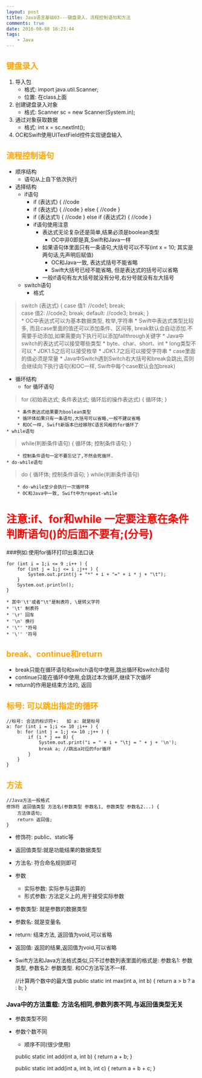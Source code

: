 ```yaml
---
layout: post
title: Java语言基础03---键盘录入、流程控制语句和方法
comments: true
date: 2016-08-08 16:23:44
tags:
	- Java
---
```


## <font color=orange>键盘录入</font>
1. 导入包
	* 格式: import java.util.Scanner;
	* 位置: 在class上面
2. 创建键盘录入对象
	* 格式: Scanner sc = new Scanner(System.in);
3. 通过对象获取数据
	* 格式: int x = sc.nextInt();
4. OC和Swift使用UITextField控件实现键盘输入
<!--more-->

## <font color=orange>流程控制语句</font>
* 顺序结构
	* 语句从上自下依次执行
* 选择结构
	* if语句
		* if (表达式) { //code
		* if (表达式) { //code } else { //code }
		* if (表达式1) { //code } else if (表达式2) { //code }
		* if语句使用注意
			* 表达式无论复杂还是简单,结果必须是boolean类型
				* OC中非0即是真,Swift和Java一样
			* 如果语句体里面只有一条语句,大括号可以不写(int x = 10; 其实是两句话,先声明后赋值)
				* OC和Java一致, 表达式括号不能省略
				* Swift大括号已经不能省略, 但是表达式的括号可以省略
			* 一般if语句有左大括号就没有分号,右分号就没有左大括号
	* switch语句
		* 格式
>switch (表达式) {
 case 值1:
	//code1;
 	break;   
 case 值2: 
	//code2;
	break; 
 default:
	//code3; 
	break;
}		
		* OC中表达式可以为基本数据类型, 枚举,字符串
		* Swift中表达式类型比较多, 而且case里面的值还可以添加条件、区间等, break默认会自动添加.不需要手动添加,如果需要向下执行可以添加fallthrough关键字
		* Java中switch的表达式可以接受哪些类型
			* byte、char、short、int
			* long类型不可以
			* JDK1.5之后可以接受枚举
			* JDK1.7之后可以接受字符串
		* case里面的值必须是常量
		* Java中Switch遇到Switch右大括号和break会跳出,否则会继续向下执行语句(和OC一样, Swift中每个case默认会加break)
* 循环结构
	* for 循环语句
>	for (初始表达式; 条件表达式; 循环后的操作表达式) {
	循环体;
	}

		* 条件表达式结果要为boolean类型
		* 循环体如果只有一条语句,大括号可以省略,一般不建议省略
		* 和OC一样, Swift新版本已经移除C语言风格的for循环了
	* while语句
>	while(判断条件语句) {
	循环体;
	控制条件语句;
	}

		* 控制条件语句一定不要忘记了,不然会死循环.
	* do-while语句
>	do {
		循环体;
		控制条件语句;
	}
	 while(判断条件语句)

		* do-while至少会执行一次循环体
		* OC和Java中一致, Swift中为repeat-while


# <font color=red>注意:if、for和while 一定要注意在条件判断语句()的后面不要有;(分号)</font>

###例如:使用for循环打印出乘法口诀

	for (int i = 1;i <= 9 ;i++ ) {
		for (int j = 1;j <= i ;j++ ) {
			System.out.print(j + "*" + i + "=" + i * j + "\t");
		}
		System.out.println();
	}

	* 其中'\t'或者"\t"是制表符, \是转义字符
	* '\t' 制表符
	* '\r' 回车
	* '\n' 换行
	* '\"' "符号
	* '\'' '符号

## <font color=orange>break、continue和return</font>
* break只能在循环语句和switch语句中使用,跳出循环和switch语句
* continue只能在循环中使用,会跳过本次循环,继续下次循环
* return的作用是结束方法的, 返回

## <font color=orange>标号: 可以跳出指定的循环</font>


	//标号: 合法的标识符+:   如 a: 就是标号
	a: for (int i = 1;i <= 10 ;i++ ) {
		b: for (int j = 1;j <= 10 ;j++ ) {
			if (i * j == 8) {
				System.out.print("i = " + i + "\tj = " + j + '\n');
				break a; //跳出a对应的for循环
			}
		}
	}


## <font color=orange>方法</font>

	//Java方法一般格式
	修饰符 返回值类型 方法名(参数类型 参数名1, 参数类型 参数名2...) {
		方法体语句;
		return 返回值;
	}


* 修饰符: public、static等
* 返回值类型:就是功能结果的数据类型
* 方法名: 符合命名规则即可
* 参数
	* 实际参数: 实际参与运算的
	* 形式参数: 方法定义上的,用于接受实际参数
* 参数类型: 就是参数的数据类型
* 参数名: 就是变量名
* return: 结束方法, 返回值为void,可以省略
* 返回值: 返回的结果,返回值为void,可以省略
* Swift方法和Java方法格式类似,只不过参数列表里面的格式是: 参数名1: 参数类型, 参数名2: 参数类型.  和OC方法写法不一样.


	//计算两个数中的最大值
	public static int max(int a, int b) {
		return a > b ? a : b;
	}

### Java中的方法重载: 方法名相同,参数列表不同,与返回值类型无关
* 参数类型不同
* 参数个数不同
	* 顺序不同(很少使用)


	public static int add(int a, int b) {
		return a + b;
	}
	
	public static int add(int a, int b, int c) {
		return a + b + c;
	}
